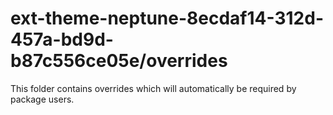 # ext-theme-neptune-8ecdaf14-312d-457a-bd9d-b87c556ce05e/overrides

This folder contains overrides which will automatically be required by package users.
